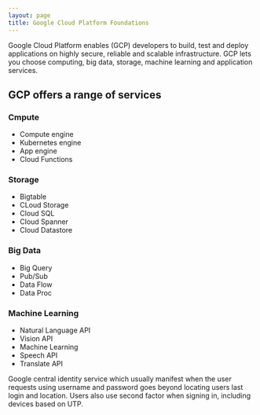 ```yaml
---
layout: page
title: Google Cloud Platform Foundations
---
```

Google Cloud Platform enables (GCP) developers to build, test and deploy applications on highly secure, reliable and scalable infrastructure. GCP lets you choose computing, big data, storage, machine learning and application services.

## GCP offers a range of services 

### Cmpute

- Compute engine
- Kubernetes engine
- App engine
- Cloud Functions

### Storage

- Bigtable
- CLoud Storage
- Cloud SQL
- Cloud Spanner
- Cloud Datastore

### Big Data

- Big Query
- Pub/Sub
- Data Flow
- Data Proc

### Machine Learning

- Natural Language API
- Vision API
- Machine Learning
- Speech API
- Translate API


Google central identity service which usually manifest when the user requests using username and password goes beyond locating users last login and location. Users also use second factor when signing in, including devices based on UTP.